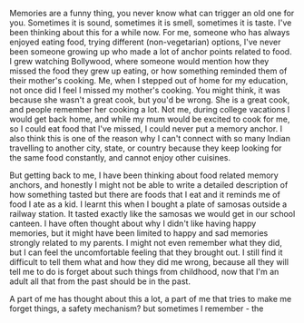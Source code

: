Memories are a funny thing, you never know what can trigger an old one for you. Sometimes it is sound, sometimes it is smell, sometimes it is taste. I've been thinking about this for a while now. For me, someone who has always enjoyed eating food, trying different (non-vegetarian) options, I've never been someone growing up who made a lot of anchor points related to food. I grew watching Bollywood, where someone would mention how they missed the food they grew up eating, or how something reminded them of their mother's cooking. Me, when I stepped out of home for my education, not once did I feel I missed my mother's cooking. You might think, it was because she wasn't a great cook, but you'd be wrong. She is a great cook, and people remember her cooking a lot. Not me, during college vacations I would get back home, and while my mum would be excited to cook for me, so I could eat food that I've missed, I could never put a memory anchor. I also think this is one of the reason why I can't connect with so many Indian travelling to another city, state, or country because they keep looking for the same food constantly, and cannot enjoy other cuisines. 

But getting back to me, I have been thinking about food related memory anchors, and honestly I might not be able to write a detailed description of how something tasted but there are foods that I eat and it reminds me of food I ate as a kid. I learnt this when I bought a plate of samosas outside a railway station. It tasted exactly like the samosas we would get in our school canteen. I have often thought about why I didn't like having happy memories, but it might have been limited to happy and sad memories strongly related to my parents. I might not even remember what they did, but I can feel the uncomfortable feeling that they brought out. I still find it difficult to tell them what and how they did me wrong, because all they will tell me to do is forget about such things from childhood, now that I'm an adult all that from the past should be in the past.

A part of me has thought about this a lot, a part of me that tries to make me forget things, a safety mechanism? but sometimes I remember - the 
